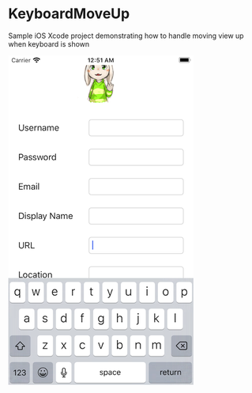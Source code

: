 # KeyboardMoveUp



Sample iOS Xcode project demonstrating how to handle moving view up when keyboard is shown



![screenshot](screenshot.png)



